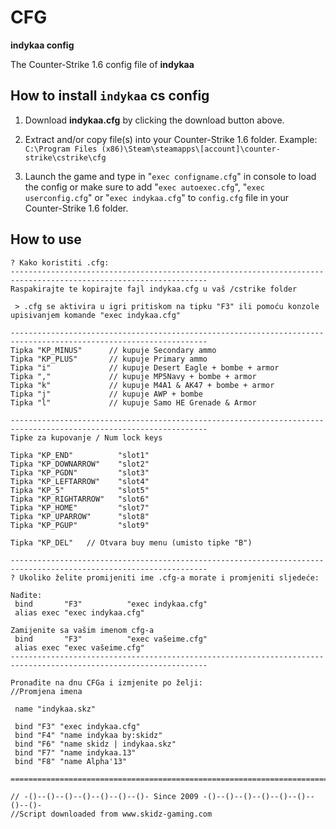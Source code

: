 # CFG

**indykaa config**

The Counter-Strike 1.6 config file of **indykaa**

## How to install `indykaa` cs config

1. Download **indykaa.cfg** by clicking the download button above.

2. Extract and/or copy file(s) into your Counter-Strike 1.6 folder.
Example: `C:\Program Files (x86)\Steam\steamapps\[account]\counter-strike\cstrike\cfg`

3. Launch the game and type in "`exec configname.cfg`" in console to load the config or make sure to add "`exec autoexec.cfg`", "`exec userconfig.cfg`" or "`exec indykaa.cfg`" to `config.cfg` file in your Counter-Strike 1.6 folder.

## How to use

```
? Kako koristiti .cfg:
------------------------------------------------------------------------------------------------------------------
Raspakirajte te kopirajte fajl indykaa.cfg u vaš /cstrike folder

 > .cfg se aktivira u igri pritiskom na tipku "F3" ili pomoću konzole upisivanjem komande "exec indykaa.cfg"
 
------------------------------------------------------------------------------------------------------------------
Tipka "KP_MINUS"      // kupuje Secondary ammo
Tipka "KP_PLUS"       // kupuje Primary ammo
Tipka "i"             // kupuje Desert Eagle + bombe + armor
Tipka ","             // kupuje MP5Navy + bombe + armor
Tipka "k"             // kupuje M4A1 & AK47 + bombe + armor
Tipka "j"             // kupuje AWP + bombe
Tipka "l"             // kupuje Samo HE Grenade & Armor

------------------------------------------------------------------------------------------------------------------
Tipke za kupovanje / Num lock keys

Tipka "KP_END"          "slot1"
Tipka "KP_DOWNARROW"    "slot2"
Tipka "KP_PGDN"         "slot3"
Tipka "KP_LEFTARROW"    "slot4"
Tipka "KP_5"            "slot5"
Tipka "KP_RIGHTARROW"   "slot6"
Tipka "KP_HOME"         "slot7"
Tipka "KP_UPARROW"      "slot8"
Tipka "KP_PGUP"         "slot9"

Tipka "KP_DEL"   // Otvara buy menu (umisto tipke "B")

------------------------------------------------------------------------------------------------------------------
? Ukoliko želite promijeniti ime .cfg-a morate i promjeniti sljedeće:

Nađite:
 bind       "F3"          "exec indykaa.cfg"
 alias exec "exec indykaa.cfg"

Zamijenite sa vašim imenom cfg-a
 bind       "F3"          "exec vašeime.cfg"
 alias exec "exec vašeime.cfg"
------------------------------------------------------------------------------------------------------------------

Pronađite na dnu CFGa i izmjenite po želji:
//Promjena imena  
   
 name "indykaa.skz"  

 bind "F3" "exec indykaa.cfg"  
 bind "F4" "name indykaa by:skidz"  
 bind "F6" "name skidz | indykaa.skz"  
 bind "F7" "name indykaa.13"  
 bind "F8" "name Alpha'13"
 
===================================================================================================================

// -()--()--()--()--()--()--()- Since 2009 -()--()--()--()--()--()--()--()-
//Script downloaded from www.skidz-gaming.com 
```


